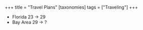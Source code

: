 +++
title = "Travel Plans"
[taxonomies]
tags = ["Traveling"]
+++

- Florida 23 -> 29
- Bay Area 29 -> ?
